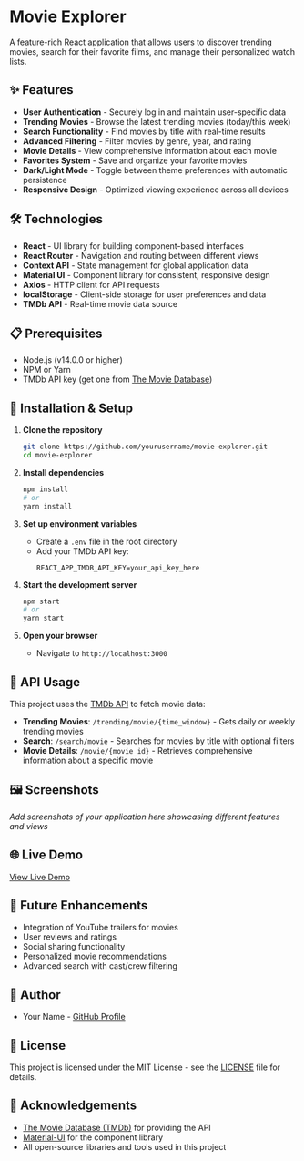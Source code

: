 #  Movie Explorer

A feature-rich React application that allows users to discover trending movies, search for their favorite films, and manage their personalized watch lists.


## ✨ Features

- **User Authentication** - Securely log in and maintain user-specific data
- **Trending Movies** - Browse the latest trending movies (today/this week)
- **Search Functionality** - Find movies by title with real-time results
- **Advanced Filtering** - Filter movies by genre, year, and rating
- **Movie Details** - View comprehensive information about each movie
- **Favorites System** - Save and organize your favorite movies
- **Dark/Light Mode** - Toggle between theme preferences with automatic persistence
- **Responsive Design** - Optimized viewing experience across all devices

## 🛠️ Technologies

- **React** - UI library for building component-based interfaces
- **React Router** - Navigation and routing between different views
- **Context API** - State management for global application data
- **Material UI** - Component library for consistent, responsive design
- **Axios** - HTTP client for API requests
- **localStorage** - Client-side storage for user preferences and data
- **TMDb API** - Real-time movie data source

## 📋 Prerequisites

- Node.js (v14.0.0 or higher)
- NPM or Yarn
- TMDb API key (get one from [The Movie Database](https://www.themoviedb.org/documentation/api))

## 🚀 Installation & Setup

1. **Clone the repository**
   ```bash
   git clone https://github.com/yourusername/movie-explorer.git
   cd movie-explorer
   ```

2. **Install dependencies**
   ```bash
   npm install
   # or
   yarn install
   ```

3. **Set up environment variables**
   - Create a `.env` file in the root directory
   - Add your TMDb API key:
     ```
     REACT_APP_TMDB_API_KEY=your_api_key_here
     ```

4. **Start the development server**
   ```bash
   npm start
   # or
   yarn start
   ```

5. **Open your browser**
   - Navigate to `http://localhost:3000`

## 🔑 API Usage

This project uses the [TMDb API](https://developers.themoviedb.org/3) to fetch movie data:

- **Trending Movies**: `/trending/movie/{time_window}` - Gets daily or weekly trending movies
- **Search**: `/search/movie` - Searches for movies by title with optional filters
- **Movie Details**: `/movie/{movie_id}` - Retrieves comprehensive information about a specific movie

## 🖼️ Screenshots

*Add screenshots of your application here showcasing different features and views*

## 🌐 Live Demo

[View Live Demo](https://movie-explorer-demo.netlify.app/) 

## 🔮 Future Enhancements

- Integration of YouTube trailers for movies
- User reviews and ratings
- Social sharing functionality
- Personalized movie recommendations
- Advanced search with cast/crew filtering

## 👤 Author

- Your Name - [GitHub Profile](https://github.com/yourusername)

## 📄 License

This project is licensed under the MIT License - see the [LICENSE](LICENSE) file for details.

## 🙏 Acknowledgements

- [The Movie Database (TMDb)](https://www.themoviedb.org/) for providing the API
- [Material-UI](https://mui.com/) for the component library
- All open-source libraries and tools used in this project
